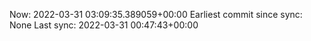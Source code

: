 Now: 2022-03-31 03:09:35.389059+00:00 Earliest commit since sync: None Last sync: 2022-03-31 00:47:43+00:00
